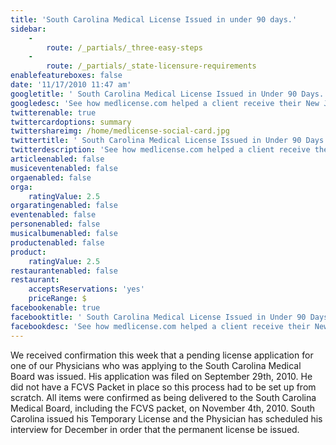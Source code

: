 ```yaml
---
title: 'South Carolina Medical License Issued in under 90 days.'
sidebar:
    -
        route: /_partials/_three-easy-steps
    -
        route: /_partials/_state-licensure-requirements
enablefeatureboxes: false
date: '11/17/2010 11:47 am'
googletitle: ' South Carolina Medical License Issued in Under 90 Days.'
googledesc: 'See how medlicense.com helped a client receive their New Jersey medical license in 90 days.'
twitterenable: true
twittercardoptions: summary
twittershareimg: /home/medlicense-social-card.jpg
twittertitle: ' South Carolina Medical License Issued in Under 90 Days.'
twitterdescription: 'See how medlicense.com helped a client receive their New Jersey medical license in 90 days.'
articleenabled: false
musiceventenabled: false
orgaenabled: false
orga:
    ratingValue: 2.5
orgaratingenabled: false
eventenabled: false
personenabled: false
musicalbumenabled: false
productenabled: false
product:
    ratingValue: 2.5
restaurantenabled: false
restaurant:
    acceptsReservations: 'yes'
    priceRange: $
facebookenable: true
facebooktitle: ' South Carolina Medical License Issued in Under 90 Days.'
facebookdesc: 'See how medlicense.com helped a client receive their New Jersey medical license in 90 days.'
---
```


<p>We received confirmation this week that a pending license application for one of our Physicians who was applying to the South Carolina Medical Board was issued. His application was filed on September 29th, 2010. He did not have a FCVS Packet in place so this process had to be set up from scratch. All items were confirmed as being delivered to the South Carolina Medical Board, including the FCVS packet, on November 4th, 2010. South Carolina issued his Temporary License and the Physician has scheduled his interview for December in order that the permanent license be issued.</p>